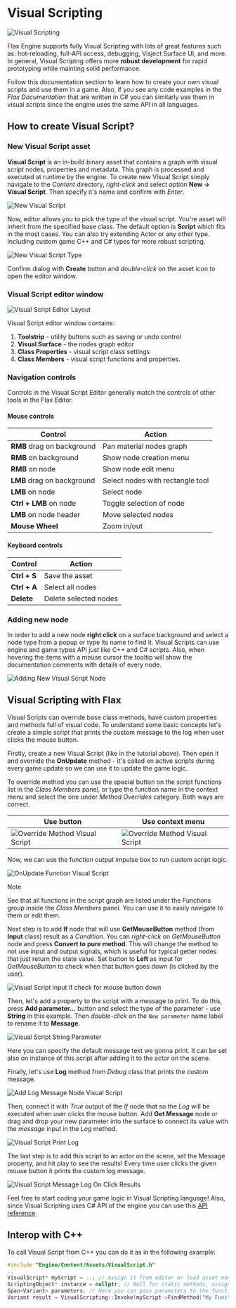 # Visual Scripting

![Visual Scripting](media/vs-sample.png)

Flax Engine supports fully Visual Scripting with lots of great features such as: hot-reloading, full-API access, debugging, Visject Surface UI, and more. In general, Visual Scriptng offers more **robust development** for rapid prototyping while mainting solid performance.

Follow this documentation section to learn how to create your own visual scripts and use them in a game. Also, if you see any code examples in the *Flax Documentation* that are written in C# you can similarly use them in visual scripts since the engine uses the same API in all languages.

## How to create Visual Script?

### New Visual Script asset

**Visual Script** is an in-build binary asset that contains a graph with visual script nodes, properties and metadata. This graph is processed and executed at runtime by the engine. To create new Visual Script simply navigate to the *Content* directory, *right-click* and select option **New -> Visual Script**. Then specify it's name and confirm with *Enter*.

![New Visual Script](media/new-visual-script.png)

Now, editor allows you to pick the type of the visual script. You're asset will inherit from the specified base class. The default option is **Script** which fits in the most cases. You can also try extending Actor or any other type. Including custom game C++ and C# types for more robust scripting.

![New Visual Script Type](media/new-visual-script-type.png)

Confirm dialog with **Create** button and *double-click* on the asset icon to open the editor window.

### Visual Script editor window

![Visual Script Editor Layout](media/visual-script-window-layout.png)

Visual Script editor window contains:
1) **Toolstrip** - utility buttons such as saving or undo control
2) **Visual Surface** - the nodes graph editor
3) **Class Properties** - visual script class settings
4) **Class Members** - visual script functions and properties.

### Navigation controls

Controls in the Visual Script Editor generally match the controls of other tools in the Flax Editor.

#### Mouse controls

| Control | Action |
|--------|--------|
| **RMB** drag on background  | Pan material nodes graph |
| **RMB** on background | Show node creation menu |
| **RMB** on node | Show node edit menu |
| **LMB** drag on background | Select nodes with rectangle tool |
| **LMB** on node | Select node |
| **Ctrl + LMB** on node | Toggle selection of node |
| **LMB** on node header | Move selected nodes |
| **Mouse Wheel** | Zoom in/out |

#### Keyboard controls

| Control | Action |
|--------|--------|
| **Ctrl + S** | Save the asset |
| **Ctrl + A** | Select all nodes |
| **Delete** | Delete selected nodes |

### Adding new node

In order to add a new node **right click** on a surface background and select a node type from a popup or type its name to find it. Visual Scripts can use engine and game types API just like C++ and C# scripts.
Also, when hovering the items with a mouse cursor the tooltip will show the documentation comments with details of every node.

![Adding New Visual Script Node](media/new-visual-script-node.png)

## Visual Scripting with Flax

Visual Scripts can override base class methods, have custom properties and methods full of visual code. To understand some basic concepts let's create a simple script that prints the custom message to the log when user clicks the mouse button.

Firstly, create a new Visual Script (like in the tutorial above). Then open it and override the **OnUpdate** method - it's called on active scripts during every game update so we can use it to update the game logic.

To override method you can use the special button on the script functions list in the *Class Members* panel, or type the function name in the context menu and select the one under *Method Overrides* category. Both ways are correct.

| Use button | Use context menu |
|--------|--------|
| ![Override Method Visual Script](media/override-method-1.png) | ![Override Method Visual Script](media/override-method-2.png) |

Now, we can use the function output impulse box to run custom script logic.

![OnUpdate Function Visual Script](media/onupdate-function.png)

> [!Note]
> See that all functions in the script graph are listed under the *Functions* group inside the *Class Members* panel. You can use it to easily navigate to them or edit them.

Next step is to add **If** node that will use **GetMouseButton** method (from **Input** class) result as a *Condition*.
You can *right-click* on *GetMouseButton* node and press **Convert to pure method**. This will change the method to not use input and output signals, which is useful for typical getter nodes that just return the state value.
Set button to **Left** as input for *GetMouseButton* to check when that button goes down (is clicked by the user).

![Visual Script input if check for mouse button down](media/mouse-button-down-if-visual-script.png)

Then, let's add a property to the script with a message to print. To do this, press **Add parameter...** button and select the type of the parameter - use **String** in this example. Then *double-click* on the `New parameter` name label to rename it to **Message**.

![Visual Script String Parameter](media/new-parameter.png)

Here you can specify the default message text we gonna print. It can be set also on instance of this script after adding it to the actor on the scene.

Finally, let's use **Log** method from *Debug* class that prints the custom message.

![Add Log Message Node Visual Script](media/log-message-add-new-node.png)

Then, connect it with *True* output of the *If* node that so the *Log* will be executed when user clicks the mouse button. Add **Get Message** node or drag and drop your new parameter into the surface to connect its value with the *message* input in the *Log* method.

![Visual Script Print Log](media/visual-script-print-log-message.png)

The last step is to add this script to an actor on the scene, set the Message property, and hit play to see the results! Every time user clicks the given mouse button it prints the custom log message.

![Visual Script Message Log On Click Results](media/visual-script-tutorial-results.png)

Feel free to start coding your game logic in Visual Scripting language!
Also, since Visual Scripting uses C# API of the engine you can use this [API reference](https://docs.flaxengine.com/api/FlaxEngine.html).

## Interop with C\+\+

To call Visual Script from C\+\+ you can do it as in the following example:

```cpp
#include "Engine/Content/Assets/VisualScript.h"
..
VisualScript* myScript = ..; // Assign it from editor or load asset manually
ScriptingObject* instance = nullptr; // Null for static methods, assign to object instance to call member function
Span<Variant> parameters; // Here you can pass parameters to the function
Variant result = VisualScripting::Invoke(myScript->FindMethod("My Func"), instance, parameters);
```
